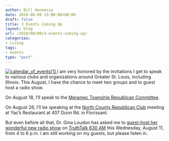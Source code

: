 ```yaml
---
author: Bill Hennessy
date: 2010-08-09 13:00:00+00:00
draft: false
title: 3 Events Coming Up
layout: blog
url: /2010/08/09/3-events-coming-up/
categories:
- Living
tags:
- events
type: "post"
---
```


[![calendar_of_events[1]](https://hennessysview.com/wp-content/uploads/2010/08/calendar_of_events1_thumb.jpg)
](https://hennessysview.com/wp-content/uploads/2010/08/calendar_of_events1.jpg)I am very honored by the invitations I get to speak to various clubs and organizations around Greater St. Louis, including Illinois. This August, I have the chance to meet two groups and to guest host a radio show.

 

On August 18, I’ll speak to the [Meramec Township Republican Committee](https://www.facebook.com/pages/MERAMEC-TOWNSHIP-REPUBLICAN-CLUB/115431625145332). 

 

On August 26, I’ll be speaking at the [North County Republican Club](https://northcountyrepublicans.org/) meeting at Yac’s Restaurant at 407 Dunn Rd. in Florissant.

 

But even before all that, Dr. Gina Loudon has asked me to [guest-host her wonderful new radio show](https://www.crawfordbroadcasting.com/~kjsl/drgina.htm) on [TruthTalk 630 AM](https://www.crawfordbroadcasting.com/~kjsl/index.htm) this Wednesday, August 11, from 4 to 6 p.m. I am still working on my guests, but please listen in. 

